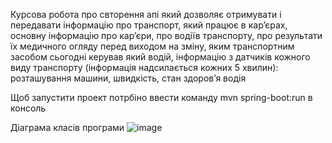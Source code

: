 Курсова робота про свторення апі який дозволяє отримувати і передавати інформацію про транспорт, який працює в кар’єрах,
основну інформацію про кар’єри, про водіїв транспорту, про результати їх медичного огляду перед виходом на зміну,
яким транспортним засобом сьогодні керував який водій, інформацію з датчиків кожного виду транспорту 
(інформація надсилається кожних  5 хвилин): розташування машини, швидкість, стан здоров’я водія

Щоб запустити проект потрбіно ввести команду mvn spring-boot:run в консоль

Діаграма класів програми
![image](https://github.com/VanjaUA/course_work/assets/116723880/8d1339c6-ab43-4b8a-9255-562f3c2aad09)
